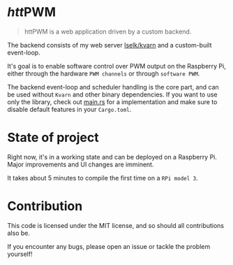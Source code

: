 # *htt***PWM**

> httPWM is a web application driven by a custom backend.

The backend consists of my web server [Iselk/kvarn](https://github.com/Iselk/kvarn)
and a custom-built event-loop.

It's goal is to enable software control over PWM output on the Raspberry Pi,
either through the hardware `PWM channels` or through `software PWM`.

The backend event-loop and scheduler handling is the core part, and can be used without `Kvarn` and other binary dependencies.
If you want to use only the library, check out [main.rs](src/bin/main.rs) for a implementation and make sure to disable default features in your `Cargo.toml`.


# State of project

Right now, it's in a working state and can be deployed on a Raspberry Pi. Major improvements and UI changes are imminent.

It takes about 5 minutes to compile the first time on a `RPi model 3`.


# Contribution

This code is licensed under the MIT license, and so should all contributions also be.

If you encounter any bugs, please open an issue or tackle the problem yourself!
